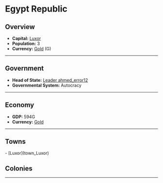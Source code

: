 # <!--NAME-->Egypt Republic<!--NAME-->

## Overview

- **Capital:** <!--CAPITAL_LINK-->[Luxor](town_Luxor)<!--CAPITAL_LINK-->
- **Population:** <!--POPULATION-->3<!--POPULATION-->
- **Currency:** <!--CURRENCY_LINK-->[Gold](currency_Gold)<!--CURRENCY_LINK--> (<!--CURRENCY_ABV-->G<!--CURRENCY_ABV-->)

---

## Government

- **Head of State:** <!--LEADER_TITLE_LINK-->[Leader ahmed_error12](user_ahmed_error12)<!--LEADER_TITLE_LINK-->
- **Governmental System:** <!--GOVERNMENT-->Autocracy<!--GOVERNMENT-->

---

## Economy

- **GDP:** <!--GDP-->594G<!--GDP-->
- **Currency:** <!--CURRENCY_LINK-->[Gold](currency_Gold)<!--CURRENCY_LINK-->

---

## Towns

<!--TOWNS-->- [Luxor](town_Luxor)<!--TOWNS-->

## Colonies

<!--COLONIES--><!--COLONIES-->

---